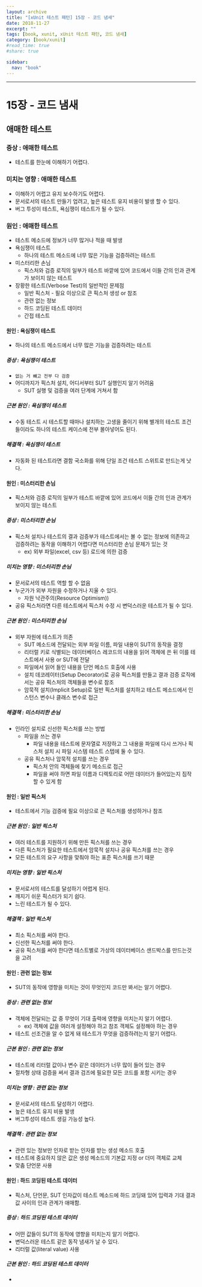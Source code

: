```yaml
---
layout: archive
title: "[xUnit 테스트 패턴] 15장 - 코드 냄새"
date: 2018-11-27
excerpt: ""
tags: [book, xunit, xUnit 테스트 패턴, 코드 냄새]
category: [book/xunit]
#read_time: true
#share: true

sidebar:
  nav: "book"
---
```


* * *

# 15장 - 코드 냄새

## 애매한 테스트

### 증상 : 애매한 테스트

* 테스트를 한눈에 이해하기 어렵다.

### 미치는 영향 : 애매한 테스트
  
* 이해하기 어렵고 유지 보수하기도 어렵다.
* 문서로서의 테스트 만들기 업려고, 높은 테스트 유지 비용이 발생 할 수 있다.
* 버그 투성이 테스트, 욕심쟁이 테스트가 될 수 있다.

### 원인 : 애매한 테스트

* 테스트 메소드에 정보가 너무 많거나 적을 때 발생
* 욕심쟁이 테스트
  * 하나의 테스트 메소드에 너무 많은 기능을 검증하려는 테스트
* 미스터리한 손님
  * 픽스처와 검증 로직의 일부가 테스트 바깥에 있어 코드에서 이들 간의 인과 관계가 보이지 않는 테스트
* 장황한 테스트(Verbose Test)의 일반적인 문제점
  * 일반 픽스처 - 필요 이상으로 큰 픽스처 생성 or 참조
  * 관련 없는 정보
  * 하드 코딩된 테스트 데이터
  * 간접 테스트

#### 원인 : 욕심쟁이 테스트

* 하나의 테스트 메소드에서 너무 많은 기능을 검증하려는 테스트

##### 증상 : 욕심쟁이 테스트

* `없는 거 뺴고 전부 다 검증`
* 어디까지가 픽스처 설치, 어디서부터 SUT 실행인지 알기 어려움
  * SUT 실행 및 검증을 여러 단계에 거쳐서 함

##### 근본 원인 : 욕심쟁이 테스트

* 수동 테스트 시 테스트할 때마나 설치하는 고생을 줄이기 위해 별개의 테스트 조건들이라도 하나의 테스트 케이스에 전부 몰아넣어도 된다.

##### 해결책 : 욕심쟁이 테스트

* 자동화 된 테스트라면 결함 국소화를 위해 단일 조건 테스트 스위트로 만드는게 낫다.

#### 원인 : 미스터리한 손님

* 픽스처와 검증 로직의 일부가 테스트 바깥에 있어 코드에서 이들 간의 인과 관계가 보이지 않는 테스트

##### 증상 : 미스터리한 손님

* 픽스처 설치나 테스트의 결과 검증부가 테스트에서는 볼 수 없는 정보에 의존하고 검증하려는 동작을 이해하기 어렵다면 미스터리한 손님 문제가 있는 것
  * ex) 외부 파일(excel, csv 등) 로드에 의한 검증

##### 미치는 영향 : 미스터리한 손님

* 문서로서의 테스트 역할 할 수 없음
* 누군가가 외부 자원을 수정하거나 지울 수 있다.
  * 자원 낙관주의(Resource Optimism))
* 공유 픽스처라면 다른 테스트에서 픽스처 수정 시 변덕스러운 테스트가 될 수 있다.

##### 근본 원인 : 미스터리한 손님

* 외부 자원에 테스트가 의존
  * SUT 메소드에 전달되는 외부 파일 이름, 파일 내용이 SUT의 동작을 결정
  * 리터럴 키로 식별되는 데이터베이스 레코드의 내용을 읽어 객체에 쓴 뒤 이를 테스트에서 사용 or SUT에 전달
  * 파일에서 읽어 들인 내용을 단언 메소드 호출에 사용
  * 설치 데코레이터(Setup Decorator)로 공유 픽스처를 만들고 결과 검증 로직에서는 공유 픽스처의 객체들을 변수로 참조
  * 암묵적 설치(Implicit Setup)로 일반 픽스처를 설치하고 테스트 메소드에서 인스턴스 변수나 클래스 변수로 접근

##### 해결책 : 미스터리한 손님

* 인라인 설치로 신선한 픽스처를 쓰는 방법
  * 파일을 쓰는 경우
    * 파일 내용을 테스트에 문자열로 저장하고 그 내용을 파일에 다시 쓰거나 픽스처 설치 시 파일 시스템 테스트 스텝에 둘 수 있다.
  * 공유 픽스처나 암묵적 설치를 쓰는 경우
    * 픽스처 안의 객체들에 찾기 메소드로 접근
    * 파일을 써야 하면 파일 이름과 디렉토리로 어떤 데이터가 들어있는지 짐작할 수 있게 함

#### 원인 : 일반 픽스처

* 테스트에서 기능 검증에 필요 이상으로 큰 픽스처를 생성하거나 참조

##### 근본 원인 : 일반 픽스처

* 여러 테스트를 지원하기 위해 만든 픽스처를 쓰는 경우
* 다른 픽스처가 필요한 테스트에서 암묵적 설치나 공유 픽스처를 쓰는 경우
* 모든 테스트의 요구 사항을 맞춰야 하는 표준 픽스처를 쓰기 때문

##### 미치는 영향 : 일반 픽스처

* 문서로서의 테스트를 달성하기 어렵게 된다.
* 깨지기 쉬운 픽스터가 되기 쉽다.
* 느린 테스트가 될 수 있다.

##### 해결책 : 일반 픽스처

* 최소 픽스처를 써야 한다.
* 신선한 픽스처를 써야 한다.
* 공유 픽스처를 써야 한다면 테스트별로 가상의 데이터베이스 샌드박스를 만드는것을 고려

#### 원인 : 관련 없는 정보

* SUT의 동작에 영향을 미치는 것이 무엇인지 코드만 봐서는 알기 어렵다.

##### 증상 : 관련 없는 정보

* 객체에 전달되는 값 중 무엇이 기대 출력에 영향을 미치는지 알기 어렵다.
  * ex) 객체에 값을 여러개 설정해야 하고 참조 객체도 설정해야 하는 경우
* 테스트 선조건을 알 수 없게 돼 테스트가 무엇을 검증하려는지 알기 어렵다.

##### 근본 원인 : 관련 없는 정보

* 테스트에 리터럴 값이나 변수 같은 데이터가 너무 많이 들어 있는 경우
* 절차형 상태 검증을 써서 결과 검즈에 필요한 모든 코드를 포함 시키는 경우

##### 미치는 영향 : 관련 없는 정보

* 문서로서의 테스트 달성하기 어렵다.
* 높은 테스트 유지 비용 발생
* 버그투성이 테스트 생길 가능성 높다.

##### 해결책 : 관련 없는 정보

* 관련 있는 정보만 인자로 받는 인자를 받는 생성 메소드 호출
* 테스트에 중요하지 않은 값은 생성 메소드의 기본값 지정 or 더미 객체로 교체
* 맞춤 단언문 사용

#### 원인 : 하드 코딩된 테스트 데이터

* 픽스처, 단언문, SUT 인자값이 테스트 메소드에 하드 코딩돼 있어 입력과 기대 결과 값 사이의 인과 관계가 애매함.

##### 증상 : 하드 코딩된 테스트 데이터

* 어떤 값들이 SUT의 동작에 영향을 미치는지 알기 어렵다.
* 변덕스러운 테스트 같은 동작 냄새가 날 수 있다.
* 리터럴 값(literal value) 사용

##### 근본 원인 : 하드 코딩된 테스트 데이터

* 